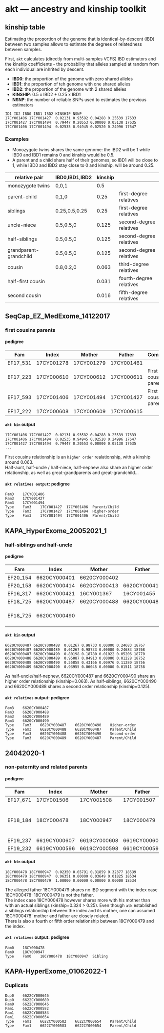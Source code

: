 # akt — ancestry and kinship toolkit

## kinship table
Estimating the proportion of the genome that is identical-by-descent (IBD) between two samples allows to estimate the degrees of relatedness between samples.

First, `akt` calculates (directly from multi-samples VCFS) IBD estimators and the kinship coefficients - the probability that alleles sampled at random from each individual are inhrited by descent.

- **IBD0**: the proportion of the genome with zero shared alleles
- **IBD1**: the proportion of teh genome with one shared alleles
- **IBD2**: the proportion of the genome with 2 shared alleles 
- **KINSHIP**: 0.5 x IBD2 + 0.25 x IBD1
- **NSNP**: the number of reliable SNPs used to estimates the previous estimators

```
ID1 ID2 IBD0 IBD1 IBD2 KINSHIP NSNP
17CY001406 17CY001427  0.02131 0.93582 0.04288 0.25539 17633
17CY001427 17CY001494  0.79447 0.20553 0.00000 0.05138 17635
17CY001406 17CY001494  0.02535 0.94945 0.02520 0.24996 17647
```
### Examples 
- Monozygote twins shares the same genome: the IBD2 will be 1 while IBD0 and IBD1 remains 0 and kinship would be 0.5.
- A parent and a child share half of their genomes, so IBD1 will be close to 1, while IBD0 and IBD2 stay close to 0 and kinship, will be around 0.25.

| relative pair          | IBD0,IBD1,IBD2 | kinship |                          |
|------------------------|----------------|---------|--------------------------|
| monozygote twins       | 0,0,1          | 0.5     |                          |
| parent-child           | 0,1,0          | 0.25    | first-degree relatives   |
| siblings               | 0.25,0.5,0.25  | 0.25    | first-degree relatives   |
| uncle-niece            | 0.5,0.5,0      | 0.125   | second-degree relatives  |
| half-siblings          | 0.5,0.5,0      | 0.125   | second-degree relatives  |
| grandparent-grandchild | 0.5,0.5,0      | 0.125   | second-degree relatives  |
| cousin                 | 0.8,0.2,0      | 0.063   | third-degree relatives   |
| half-first cousin      |                | 0.031   | fourth-degree relatives  |
| second cousin          |                | 0.016   | fifth-degree relatives   |


## SeqCap_EZ_MedExome_14122017
### first cousins parents 
#### pedigree

| Fam                    | Index      | Mother     | Father     | Comment               |
|------------------------|------------|------------|------------|-----------------------|
| EF17_531               | 17CY001278 | 17CY001279 | 17CY001461 |                       |
| EF17_223               | 17CY000610 | 17CY000612 | 17CY000611 | First cousins parents |
| EF17_593               | 17CY001406 | 17CY001494 | 17CY001427 | First cousins parents |
| EF17_222               | 17CY000608 | 17CY000609 | 17CY000615 |                       |


#### `akt kin` output 
```
17CY001406 17CY001427  0.02131 0.93582 0.04288 0.25539 17633
17CY001406 17CY001494  0.02535 0.94945 0.02520 0.24996 17647
17CY001427 17CY001494  0.79447 0.20553 0.00000 0.05138 17635
...
```

First cousins relationship is an `higher order` realationship, with a kinship around 0.063.   
Half-aunt, half-uncle / half-niece, half-nephew also share an higher order relationship, as well as great-grandparents and great-grandchild...

#### `akt relatives output`: pedigree
```
Fam3	17CY001406
Fam3	17CY001427
Fam3	17CY001494
Type	Fam3	17CY001427	17CY001406	Parent/Child
Type	Fam3	17CY001427	17CY001494	Higher-order
Type	Fam3	17CY001494	17CY001406	Parent/Child
```


## KAPA_HyperExome_20052021_1
### half-siblings and half-uncle 
#### pedigree

| Fam      | Index        | Mother       | Father       | Comment                                      |
|----------|--------------|--------------|--------------|----------------------------------------------|
| EF20_154 | 6620CY000401 | 6620CY000402 |              |                                              |
| EF20_158 | 6620CY000414 | 6620CY000413 | 6620CY000415 |                                              |
| EF16_317 | 6620CY000421 | 16CY001367   | 16CY001455   |                                              |
| EF18_725 | 6620CY000487 | 6620CY000488 | 6620CY000489 | Quatuor                                    |
| EF18_725 | 6620CY000490 |              |              | Quatuor. Oncle maternelle du CI 6620CY000487 |

#### `akt kin` output

```
6620CY000487 6620CY000488  0.01267 0.98733 0.00000 0.24683 18767
6620CY000487 6620CY000489  0.01267 0.98733 0.00000 0.24683 18768
6620CY000487 6620CY000490  0.80198 0.18780 0.01022 0.05206 18770
6620CY000488 6620CY000489  0.95087 0.04913 0.00000 0.01228 18752
6620CY000488 6620CY000490  0.55858 0.43166 0.00976 0.11280 18756
6620CY000489 6620CY000490  0.93955 0.06045 0.00000 0.01511 18758

```

As half-uncle/half-nephew, 6620CY000487 and 6620CY000490 share an higher order relationship (kinship=0.063).
As half-siblings, 6620CY000490 and 6620CY000488 shares a second order relationship (kinship=0.125).

#### `akt relatives` output: pedigree
```
Fam3	6620CY000487
Fam3	6620CY000488
Fam3	6620CY000489
Fam3	6620CY000490
Type	Fam3	6620CY000487	6620CY000490	Higher-order
Type	Fam3	6620CY000488	6620CY000487	Parent/Child
Type	Fam3	6620CY000488	6620CY000490	Second-order
Type	Fam3	6620CY000489	6620CY000487	Parent/Child
```

## 24042020-1
### non-paternity and related parents
#### pedigree 
| Fam      | Index        | Mother       | Father       | comment                              |
|----------|--------------|--------------|--------------|--------------------------------------|
| EF17_671 | 17CY001506   | 17CY001508   | 17CY001507   |                                      |
| EF18_184 | 18CY000478   | 18CY000947   | 18CY000479   | false paternity and related parents  |
| EF19_237 | 6619CY000607 | 6619CY000608 | 6619CY000609 |                                      |
| EF19_232 | 6619CY000596 | 6619CY000598 | 6619CY000597 |                                      |
  

#### `akt kin` output
```
18CY000478 18CY000947  0.02350 0.65791 0.31859 0.32377 18539
18CY000479 18CY000947  0.96351 0.00000 0.03649 0.01825 18534
18CY000478 18CY000479  1.00000 0.00000 0.00000 0.00000 18534
```

The alleged father 18CY000479 shares no IBD segment with the index case 18CY000478: 18CY000479 is not the father.    
The index case 18CY000478 however shares more with his mother than with an actual siblings (kinship=0.324 > 0.25). Even though `atk` established a siblings relationship between the index and its mother, one can assumed 18CY000478' mother and father are closely related.   
There is also a fourth or fifth order relationship between 18CY000479 and the index. 

#### `akt relatives` output: pedigree 
```
Fam0	18CY000478
Fam0	18CY000947
Type	Fam0	18CY000478	18CY000947	Sibling
```

## KAPA-HyperExome_01062022-1
### Duplicats

```
Dup0	6622CY000646
Dup0	6622CY000680
Fam0	6622CY000646
Fam1	6622CY000582
Fam1	6622CY000583
Fam1	6622CY000654
Type	Fam1	6622CY000582	6622CY000654	Parent/Child
Type	Fam1	6622CY000583	6622CY000654	Parent/Child
```

